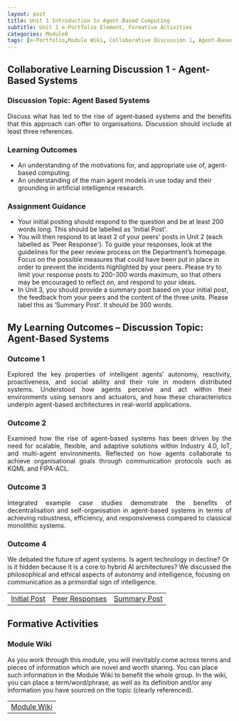 ```yaml
---
layout: post
title: Unit 1 Introduction to Agent-Based Computing
subtitle: Unit 1 e-Portfolio Element, Formative Activities
categories: Module6
tags: [e-Portfolio,Module Wiki, Collaborative Discussion 1, Agent-Based Systems, IA]
---
```

<style>
/* hit common Jekyll theme containers */
.post-content > * + *,
.page__content > * + *,
.post-body > * + * { margin-top: .6rem !important; }

/* headings: tighten top/bottom */
.post-content h1, .post-content h2, .post-content h3,
.page__content h1, .page__content h2, .page__content h3,
.post-body h1, .post-body h2, .post-body h3 {
  margin-top: .9rem !important;
  margin-bottom: .35rem !important;
  line-height: 1.2;
}

/* paragraphs & lists */
.post-content p, .page__content p, .post-body p { margin: .35rem 0 !important; line-height: 1.5; }
.post-content ul, .page__content ul, .post-body ul { margin: .25rem 0 .5rem 1.15rem !important; }
.post-content li, .page__content li, .post-body li { margin: .18rem 0 !important; }

/* tables & buttons */
.post-content table, .page__content table, .post-body table { margin: .4rem 0 !important; }
.post-content td, .page__content td, .post-body td { padding: .22rem .5rem !important; }

/* kill huge gap after the post title block some themes add */
.post-title + .post-content,
.page__title + .page__content { margin-top: .5rem !important; }
</style>
<style>
/* pull the whole post up */
#main, .post, .page { padding-top: .5rem !important; }

/* tighten the post header block */
.post-header { padding-top: .5rem !important; margin-top: 0 !important; }

/* shrink the top gap before the H1 title */
#post-title, .post-title { margin-top: .2rem !important; }

/* tighten meta/tags under the title */
.post-meta, .post-tags { margin-top: .2rem !important; }

/* optional: slightly smaller H1 if it feels too tall */
.post-title { font-size: 2rem; line-height: 1.2; }
</style>
<html lang="en">

<body>
  <div>
<h2>Collaborative Learning Discussion 1 - Agent-Based Systems </h2>
<h3>Discussion Topic: Agent Based Systems</h3>
<p style="text-align: justify;">Discuss what has led to the rise of agent-based systems and the benefits that this approach can offer to organisations. Discussion should include at least three references.</p>
<h3>Learning Outcomes </h3>
<ul>
  <li> An understanding of the motivations for, and appropriate use of, agent-based computing.</li>
  <li>An understanding of the main agent models in use today and their grounding in artificial intelligence research.</li>
</ul>
<h3>Assignment Guidance </h3>
<ul>
 <li> Your initial posting should respond to the question and be at least 200 words long.  This should be labelled as 'Initial Post'.</li>
 <li> You will then respond to at least 2 of your peers' posts in Unit 2 (each labelled as 'Peer Response').  To guide your responses, look at the guidelines for the peer review process on the Department’s homepage. Focus on the possible measures that could have been put in place in order to prevent the incidents highlighted by your peers.  Please try to limit your response posts to 200-300 words maximum, so that others may be encouraged to reflect on, and respond to your ideas.</li>
 <li> In Unit 3, you should provide a summary post based on your initial post, the feedback from your peers and the content of the three units. Please label this as ‘Summary Post’. It should be 300 words.</li>
</ul>

<h2> My Learning Outcomes – Discussion Topic: Agent-Based Systems </h2>

<h3>Outcome 1</h3>
<p style="text-align: justify;">Explored the key properties of intelligent agents' autonomy, reactivity, proactiveness, and social ability and their role in modern distributed systems. Understood how agents perceive and act within their environments using sensors and actuators, and how these characteristics underpin agent-based architectures in real-world applications.</p>

<h3>Outcome 2</h3>
<p style="text-align: justify;">Examined how the rise of agent-based systems has been driven by the need for scalable, flexible, and adaptive solutions within Industry 4.0, IoT, and multi-agent environments. Reflected on how agents collaborate to achieve organisational goals through communication protocols such as KQML and FIPA-ACL.</p>

<h3>Outcome 3</h3>
<p style="text-align: justify;"> Integrated example case studies demonstrate the benefits of decentralisation and self-organisation in agent-based systems in terms of achieving robustness, efficiency, and responsiveness compared to classical monolithic systems. </p>

<h3>Outcome 4</h3
<p style="text-align: justify;">We debated the future of agent systems. Is agent technology in decline? Or is it hidden because it is a core to hybrid AI architectures? We discussed the philosophical and ethical aspects of autonomy and intelligence, focusing on communication as a primordial sign of intelligence.</p>

    
<table>
    <tr>
      <td> <a href="../../../../artefacts/IA-Unit01-Initial_Post.pdf" target="_blank" class="button large">Initial Post</a></td> 
       <td> <a href="../../../../artefacts/IA-Unit01-Peer_Response.pdf" target="_blank" class="button large">Peer Responses</a></td> 
       <td> <a href="../../../../artefacts/IA-Unit01-SummaryPost.pdf" target="_blank" class="button large">Summary Post</a></td> 
    </tr>
</table>

<h2>Formative Activities </h2>

<h3>Module Wiki</h3>
  
<p>As you work through this module, you will inevitably come across terms and pieces of information which are novel and worth sharing. You can place such information in the Module Wiki to benefit the whole group. In the wiki, you can place a term/word/phrase, as well as its definition and/or any information you have sourced on the topic (clearly referenced).</p>

<table>
    <tr>
      <td> <a href="../../../../artefacts/IA-Unit04-Module_Wiki.pdf" target="_blank" class="button large">Module Wiki</a></td> 
    </tr>
</table>
    
  </div>
</body>
  </html>



